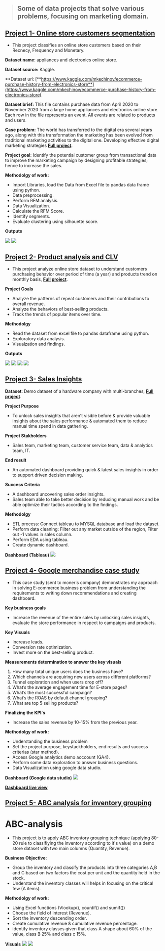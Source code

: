 > ## Some of data projects that solve various problems, focusing on marketing domain.

## [**Project 1- Online store customers segmentation**](https://github.com/egtef/customer-segmentation)
- This project classifies an online store customers based on their Recnecy, Frequency and Monetary.

**Dataset name**: appliances and electronics online store.

**Dataset source:** Kaggle.

**Dataset url: [**https://www.kaggle.com/mkechinov/ecommerce-purchase-history-from-electronics-store**](https://www.kaggle.com/mkechinov/ecommerce-purchase-history-from-electronics-store)

**Dataset brief:**  This file contains purchase data from April 2020 to November 2020 from a large home appliances and electronics online store. Each row in the file represents an event. All events are related to products and users. 

**Case problem:** The world has transferred to the digital era several years ago, along with this transformation the marketing has been evolved from traditional marketing activities to the digital one. Developing effective digital marketing strategies [**Full project**](https://github.com/egtef/customer-segmentation).

**Project goal:** Identify the potential customer group from transactional data to improve the marketing campaign by designing profitable strategies; hence to increase the sales.

**Methodolgy of work:**
- Import Libraries, load the Data from Excel file to pandas data frame using python.
- Data preprocessing.
- Perform RFM analysis.
- Data Visualization.
- Calculate the RFM Score.
- Identify segments.
- Evaluate clustering using silhouette score.

**Outputs**

![](/images/rfm.png)  ![](/images/segmentation.png)



## [**Project 2- Product analysis and CLV**](https://github.com/egtef/products-clv)
- This project analyze online store dataset to understand customers purchasing behavior over period of time (a year) and products trend on monthly basis, [**Full project**](https://github.com/egtef/products-clv).

**Project Goals**

- Analyze the patterns of repeat customers and their contributions to overall revenue.
- Analyze the behaviors of best-selling products.
- Track the trends of popular items over time.

**Methodolgy**
- Read the dataset from excel file to pandas dataframe using python.
- Exploratory data analysis.
- Visualzation and findings.

**Outputs**

![](/images/clv_update1.png)  ![](/images/clv_update2.png) ![](/images/clv_update3.png) ![](/images/clv_update4.png)



## [**Project 3- Sales Insights**](https://github.com/egtef/Sales-Insights)

**Dataset**: Demo dataset of a hardware company with multi-branches, [**Full project**](https://github.com/egtef/Sales-Insights).

**Project Purpose**

- To unlock sales insights that aren’t visible before & provide valuable insights about the sales performance & automated them to reduce manual time spend in data gathering.

**Project Stakholders**

- Sales team, marketing team, customer service team, data & analytics team, IT.

**End result**

- An automated dashboard providing quick & latest sales insights in order to support driven decision making.

**Success Criteria**

- A dashboard uncovering sales order insights.
- Sales team able to take better decision by reducing manual work and be able optimize their tactics according to the findings.

**Methodolgy**
- ETL process: Connect tableau to MYSQL database and load the dataset.
- Perform data cleaning: Filter out any market outside of the region, Filter out -1 values in sales column.
- Perform EDA using tableau.
- Create dynamic dashboard.


**Dashboard (Tableau)**
![](/images/Picturesales.png)



## [**Project 4- Google merchandise case study**](https://github.com/egtef/Google-Merchandise-Store)
- This case study (sent to moneris company) demonstrates my approach in solving E-commerce business problem from understanding the requirements to writing down recommendations and creating dashboard. 

**Key business goals** 
- Increase the revenue of the entire sales by unlocking sales insights, evaluate the store performance in respect to campaigns and products.

**Key Visuals**	
- Increase leads.
- Conversion rate optimization.
- Invest more on the best-selling product. 

**Measurements determination to answer the key visuals**
1.	How many total unique users does the business have?
2.	Which channels are acquiring new users across different platforms?
3.	Funnel exploration and when users drop off?
4.	What’s the average engagement time for E-store pages? 
5.	What’s the most successful campaign?
6.	What’s the ROAS by default channel grouping?
7.	What are top 5 selling products?

**Finalizing the KPI's**
- Increase the sales revenue by 10-15% from the previous year.

**Methodolgy of work:**
- Understanding the business problem
- Set the project purpose, keystackholders, end results and success criterias (star method).
- Access Google analytics demo acccount (GA4).
- Perform some data exploration to answer business questions.
- Data Visualization using google data studio.


**Dashboard (Google data studio)**
![](/images/gds.png)

[**Dashboard live view**](https://datastudio.google.com/reporting/e18c1dea-d51d-40dd-a55b-8d758378c922)

## [**Project 5- ABC analysis for inventory grouping**](https://github.com/egtef/Inventory-ABC-Analysis)
# ABC-analysis
- This project is to apply ABC inventory grouping technique (applying 80-20 rule to classifiying the inventory according to it's value) on a demo store dataset with two main columns (Quantity, Revenue).

**Business Objective:** 

- Group the inventory and classify the products into three categories A,B and C based on two factors the cost per unit and the quantity held in the stock.
- Understand the inventory classes will helps in focusing on the critical few (A items).

**Methodolgy of work:**
- Using Excel functions (Vlookup(), countif() and sumif())
- Choose the field of interest (Revenue).
- Sort the inventory descending order.
- Create cumulative revenue & cumulative revenue percentage.
- identify inventory classes given that class A shape about 60% of the value, class B 25% and class c 15%.

**Visuals**
![](/imagesabc.png) ![](/images/abcchart.png)
